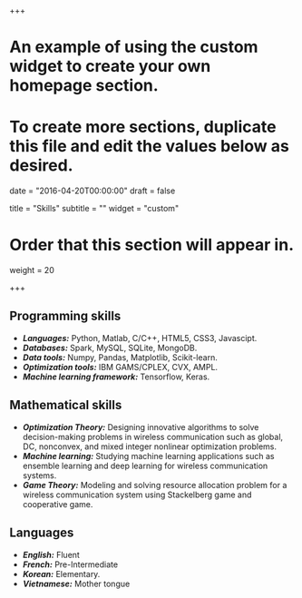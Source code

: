 +++
# An example of using the custom widget to create your own homepage section.
# To create more sections, duplicate this file and edit the values below as desired.

date = "2016-04-20T00:00:00"
draft = false

title = "Skills"
subtitle = ""
widget = "custom"

# Order that this section will appear in.
weight = 20

+++


## **Programming skills**
- ***Languages:*** Python, Matlab, C/C++, HTML5, CSS3, Javascipt.
- ***Databases:*** Spark, MySQL, SQLite, MongoDB.
- ***Data tools:*** Numpy, Pandas, Matplotlib, Scikit-learn.
- ***Optimization tools:*** IBM GAMS/CPLEX, CVX, AMPL.
- ***Machine learning framework:*** Tensorflow, Keras.

## **Mathematical skills**
- ***Optimization Theory:*** Designing innovative algorithms to solve decision-making problems in wireless
communication such as global, DC, nonconvex, and mixed integer nonlinear optimization problems.
- ***Machine learning:*** Studying machine learning applications such as ensemble learning and deep learning
for wireless communication systems.
- ***Game Theory:*** Modeling and solving resource allocation problem for a wireless communication system
using Stackelberg game and cooperative game.

## **Languages**
- ***English:*** Fluent
- ***French:*** Pre-Intermediate
- ***Korean:*** Elementary.
- ***Vietnamese:*** Mother tongue